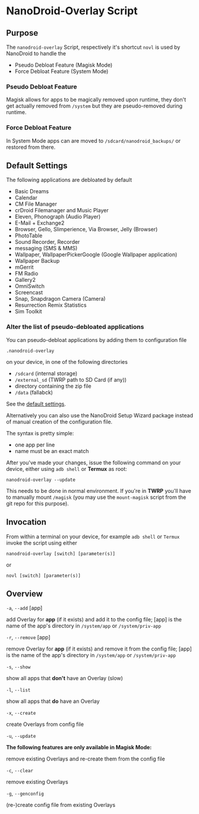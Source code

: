 # NanoDroid-Overlay Script

## Purpose

The `nanodroid-overlay` Script, respectively it's shortcut `novl` is used by NanoDroid to handle the

  * Pseudo Debloat Feature (Magisk Mode)
  * Force Debloat Feature (System Mode)

### Pseudo Debloat Feature

Magisk allows for apps to be magically removed upon runtime, they don't get actually removed from `/system` but they are pseudo-removed during runtime.

### Force Debloat Feature

In System Mode apps can are moved to `/sdcard/nanodroid_backups/` or restored from there.

## Default Settings

The following applications are debloated by default

* Basic Dreams
* Calendar
* CM File Manager
* crDroid Filemanager and Music Player
* Eleven, Phonograph (Audio Player)
* E-Mail + Exchange2
* Browser, Gello, Slimperience, Via Browser, Jelly (Browser)
* PhotoTable
* Sound Recorder, Recorder
* messaging (SMS & MMS)
* Wallpaper, WallpaperPickerGoogle (Google Wallpaper application)
* Wallpaper Backup
* mGerrit
* FM Radio
* Gallery2
* OmniSwitch
* Screencast
* Snap, Snapdragon Camera (Camera)
* Resurrection Remix Statistics
* Sim Toolkit

### Alter the list of pseudo-debloated applications

You can pseudo-debloat applications by adding them to configuration file

`.nanodroid-overlay`

on your device, in one of the following directories

* `/sdcard` (internal storage)
* `/external_sd` (TWRP path to SD Card (if any))
* directory containing the zip file
* `/data` (fallabck)

See the [default settings](.nanodroid-overlay).

Alternatively you can also use the NanoDroid Setup Wizard package instead of manual creation of the configuration file.

The syntax is pretty simple:

* one app per line
* name must be an exact match

After you've made your changes, issue the following command on your device, either using `adb shell` or **Termux** as root:

`nanodroid-overlay --update`

This needs to be done in normal environment. If you're in **TWRP** you'll have to manually mount `/magisk` (you may use the `mount-magisk` script from the git repo for this purpose).

## Invocation

From within a terminal on your device, for example `adb shell` or `Termux` invoke the script using either

`nanodroid-overlay [switch] [parameter(s)]`

or

`novl [switch] [parameter(s)]`

## Overview

`-a`, `--add` [app]

add Overlay for **app** (if it exists) and add it to the config file; [app] is the name of the app's directory in `/system/app` or `/system/priv-app`

`-r`, `--remove` [app]

remove Overlay for **app** (if it exists) and remove it from the config file; [app] is the name of the app's directory in `/system/app` or `/system/priv-app`

`-s`, `--show`

show all apps that **don't** have an Overlay (slow)

`-l`, `--list`

show all apps that **do** have an Overlay

`-x`, `--create`

create Overlays from config file

`-u`, `--update`

**The following features are only available in Magisk Mode:**

remove existing Overlays and re-create them from the config file

`-c`, `--clear`

remove existing Overlays

`-g`, `--genconfig`

(re-)create config file from existing Overlays

